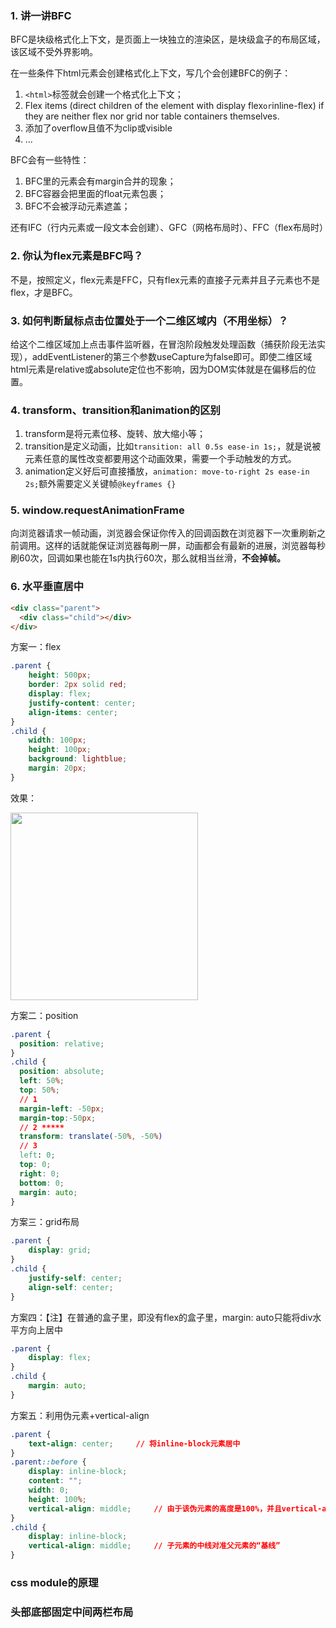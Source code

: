 ### 1. 讲一讲BFC

BFC是块级格式化上下文，是页面上一块独立的渲染区，是块级盒子的布局区域，该区域不受外界影响。

在一些条件下html元素会创建格式化上下文，写几个会创建BFC的例子：

1. `<html>`标签就会创建一个格式化上下文；
2. Flex items (direct children of the element with display flex` or `inline-flex) if they are neither flex nor grid nor table containers themselves.
3. 添加了overflow且值不为clip或visible
4. ...

BFC会有一些特性：

1. BFC里的元素会有margin合并的现象；
2. BFC容器会把里面的float元素包裹；
3. BFC不会被浮动元素遮盖；

还有IFC（行内元素或一段文本会创建）、GFC（网格布局时）、FFC（flex布局时）

### 2. 你认为flex元素是BFC吗？

不是，按照定义，flex元素是FFC，只有flex元素的直接子元素并且子元素也不是flex，才是BFC。

### 3. 如何判断鼠标点击位置处于一个二维区域内（不用坐标）？

给这个二维区域加上点击事件监听器，在冒泡阶段触发处理函数（捕获阶段无法实现），addEventListener的第三个参数useCapture为false即可。即使二维区域html元素是relative或absolute定位也不影响，因为DOM实体就是在偏移后的位置。

### 4. transform、transition和animation的区别

1. transform是将元素位移、旋转、放大缩小等；
2. transition是定义动画，比如`transition: all 0.5s ease-in 1s;`，就是说被元素任意的属性改变都要用这个动画效果，需要一个手动触发的方式。
3. animation定义好后可直接播放，`animation: move-to-right 2s ease-in 2s;`额外需要定义关键帧`@keyframes {}`

### 5. window.requestAnimationFrame

向浏览器请求一帧动画，浏览器会保证你传入的回调函数在浏览器下一次重刷新之前调用。这样的话就能保证浏览器每刷一屏，动画都会有最新的进展，浏览器每秒刷60次，回调如果也能在1s内执行60次，那么就相当丝滑，**不会掉帧。**

### 6. 水平垂直居中

```html
<div class="parent">
  <div class="child"></div>
</div>
```

方案一：flex

```css
.parent {
    height: 500px;
    border: 2px solid red;
    display: flex;
    justify-content: center;
    align-items: center;
}
.child {
    width: 100px;
    height: 100px;
    background: lightblue;
    margin: 20px;
}
```

效果：

<img src="/Users/erfan/Documents/fan/刷题/前端面试题/css/img/1.png" height="300px">

方案二：position

```css
.parent {
  position: relative;
}
.child {
  position: absolute;
  left: 50%;
  top: 50%;
  // 1  
  margin-left: -50px;
  margin-top:-50px;
  // 2 *****
  transform: translate(-50%, -50%)
  // 3
  left: 0;
  top: 0;
  right: 0;
  bottom: 0;
  margin: auto;
}
```

方案三：grid布局

```css
.parent {
    display: grid;
}
.child {
    justify-self: center;
    align-self: center;
}
```

方案四：【注】在普通的盒子里，即没有flex的盒子里，margin: auto只能将div水平方向上居中

```css
.parent {
    display: flex;
}
.child {
    margin: auto;
}
```

方案五：利用伪元素+vertical-align

```css
.parent {
    text-align: center;		// 将inline-block元素居中
}
.parent::before {
    display: inline-block;
    content: "";
    width: 0;
    height: 100%;
    vertical-align: middle;		// 由于该伪元素的高度是100%，并且vertical-align是middle，所以父元素的基线就是该元素的middle（中线），同一行的元素都按该线为准。
}
.child {
	display: inline-block;
    vertical-align: middle;		// 子元素的中线对准父元素的“基线”
}
```

### css module的原理



### 头部底部固定中间两栏布局
